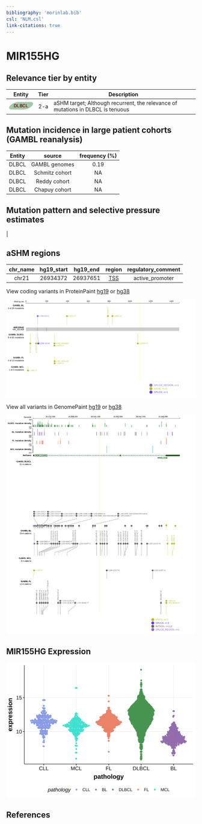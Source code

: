 ```yaml
---
bibliography: 'morinlab.bib'
csl: 'NLM.csl'
link-citations: true
---
```

# MIR155HG

## Relevance tier by entity

|Entity|Tier|Description                              |
|:------:|:----:|-----------------------------------------|
|![DLBCL](images/icons/DLBCL_tier2.png) |2-a | aSHM target; Although recurrent, the relevance of mutations in DLBCL is tenuous |

## Mutation incidence in large patient cohorts (GAMBL reanalysis)

|Entity|source        |frequency (%)|
|:------:|:--------------:|:-------------:|
|DLBCL |GAMBL genomes |0.19         |
|DLBCL |Schmitz cohort|  NA         |
|DLBCL |Reddy cohort  |  NA         |
|DLBCL |Chapuy cohort |  NA         |

## Mutation pattern and selective pressure estimates

|

## aSHM regions

|chr_name|hg19_start|hg19_end|region                                                                                    |regulatory_comment|
|:--------:|:----------:|:--------:|:------------------------------------------------------------------------------------------:|:------------------:|
|chr21   |26934372  |26937651|[TSS](https://genome.ucsc.edu/s/rdmorin/GAMBL%20hg19?position=chr21%3A26934372%2D26937651)|active_promoter   |


View coding variants in ProteinPaint [hg19](https://morinlab.github.io/LLMPP/GAMBL/MIR155HG_protein.html)  or [hg38](https://morinlab.github.io/LLMPP/GAMBL/MIR155HG_protein_hg38.html)

![](images/proteinpaint/MIR155HG_NR_001458.svg)

View all variants in GenomePaint [hg19](https://morinlab.github.io/LLMPP/GAMBL/MIR155HG.html)  or [hg38](https://morinlab.github.io/LLMPP/GAMBL/MIR155HG_hg38.html)

![](images/proteinpaint/MIR155HG.svg)

## MIR155HG Expression
![](images/gene_expression/MIR155HG_by_pathology.svg)
<!-- ORIGIN: Unknown -->

## References
